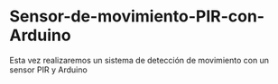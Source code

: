 # Sensor-de-movimiento-PIR-con-Arduino
Esta vez realizaremos un sistema de detección de movimiento con un sensor PIR y Arduino 
